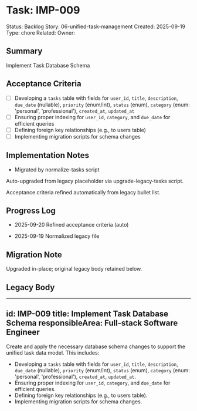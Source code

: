 # Task: IMP-009
Status: Backlog
Story: 06-unified-task-management
Created: 2025-09-19
Type: chore
Related:
Owner:

## Summary
Implement Task Database Schema

## Acceptance Criteria

- [ ] Developing a `tasks` table with fields for `user_id`, `title`, `description`, `due_date` (nullable), `priority` (enum/int), `status` (enum), `category` (enum: 'personal', 'professional'), `created_at`, `updated_at`
- [ ] Ensuring proper indexing for `user_id`, `category`, and `due_date` for efficient queries
- [ ] Defining foreign key relationships (e.g., to users table)
- [ ] Implementing migration scripts for schema changes

## Implementation Notes
- Migrated by normalize-tasks script

Auto-upgraded from legacy placeholder via upgrade-legacy-tasks script.


Acceptance criteria refined automatically from legacy bullet list.
## Progress Log
- 2025-09-20 Refined acceptance criteria (auto)

- 2025-09-19 Normalized legacy file
## Migration Note
Upgraded in-place; original legacy body retained below.

## Legacy Body
---
id: IMP-009
title: Implement Task Database Schema
responsibleArea: Full-stack Software Engineer
---
Create and apply the necessary database schema changes to support the unified task data model. This includes:
*   Developing a `tasks` table with fields for `user_id`, `title`, `description`, `due_date` (nullable), `priority` (enum/int), `status` (enum), `category` (enum: 'personal', 'professional'), `created_at`, `updated_at`.
*   Ensuring proper indexing for `user_id`, `category`, and `due_date` for efficient queries.
*   Defining foreign key relationships (e.g., to users table).
*   Implementing migration scripts for schema changes.